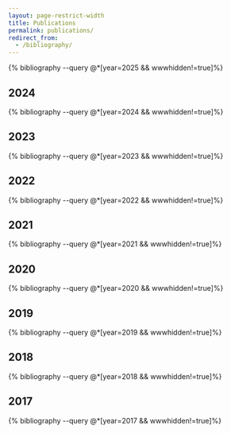 ```yaml
---
layout: page-restrict-width
title: Publications
permalink: publications/
redirect_from:
  - /bibliography/
---
```



{% bibliography --query @*[year=2025 && wwwhidden!=true]%}

<!--
{% bibliography --query @*[year=2025 && wwwhidden=true]%}
-->


## 2024
{% bibliography --query @*[year=2024 && wwwhidden!=true]%}

<!--
{% bibliography --query @*[year=2024 && wwwhidden=true]%}
-->


## 2023
{% bibliography --query @*[year=2023 && wwwhidden!=true]%}

<!--
{% bibliography --query @*[year=2023 && wwwhidden=true]%}
-->

## 2022
{% bibliography --query @*[year=2022 && wwwhidden!=true]%}

<!--
{% bibliography --query @*[year=2022 && wwwhidden=true]%}
-->

## 2021
{% bibliography --query @*[year=2021 && wwwhidden!=true]%}

<!--
{% bibliography --query @*[year=2021 && wwwhidden=true]%}
-->

## 2020
{% bibliography --query @*[year=2020 && wwwhidden!=true]%}

<!--
{% bibliography --query @*[year=2020 && wwwhidden=true]%}
-->

## 2019
{% bibliography --query @*[year=2019 && wwwhidden!=true]%}

<!--
{% bibliography --query @*[year=2019 && wwwhidden=true]%}
-->

## 2018
{% bibliography --query @*[year=2018 && wwwhidden!=true]%}

<!--
{% bibliography --query @*[year=2018 && wwwhidden=true]%}
-->

## 2017
{% bibliography --query @*[year=2017 && wwwhidden!=true]%}

<!--
{% bibliography --query @*[year=2017 && wwwhidden=true]%}
-->